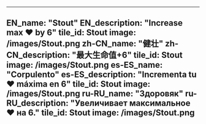---

EN_name: "Stout"
EN_description: "Increase max ❤️ by 6"
tile_id: Stout
image: /images/Stout.png
zh-CN_name: "健壮"
zh-CN_description: "最大生命值+6"
tile_id: Stout
image: /images/Stout.png
es-ES_name: "Corpulento"
es-ES_description: "Incrementa tu ❤️ máxima en 6"
tile_id: Stout
image: /images/Stout.png
ru-RU_name: "Здоровяк"
ru-RU_description: "Увеличивает максимальное ❤️ на 6."
tile_id: Stout
image: /images/Stout.png
---